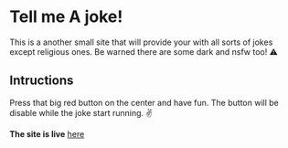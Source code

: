 # Tell me A joke!

This is a another small site that will provide your with all sorts of jokes
except religious ones. Be warned there are some dark and nsfw too! ⚠

## Intructions

Press that big red button on the center and have fun. The button will be disable while the joke start running. ✌

**The site is live** [here](spiteful-cobweb.surge.sh)